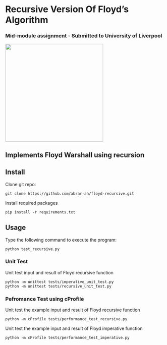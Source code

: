 
# Recursive Version Of Floyd’s Algorithm
### Mid-module assignment - Submitted to University of Liverpool
<img src="https://www.liverpool.ac.uk/logo-size-test/full-colour.svg" width="310px"/>

## Implements Floyd Warshall using recursion

## Install

Clone git repo:
```shell
git clone https://github.com/abrar-ah/floyd-recursive.git
```

Install required packages
```shell
pip install -r requirements.txt
```

## Usage

Type the following command to execute the program:
```shell
python test_recursive.py
```

### Unit Test

Unit test input and result of Floyd recursive function 
```shell
python -m unittest tests/imperative_unit_test.py
python -m unittest tests/recursive_unit_test.py
```

### Pefromance Test using cProfile

Unit test the example input and result of Floyd recursive function 
```shell
python -m cProfile tests/performance_test_recursive.py
```

Unit test the example input and result of Floyd imperative function 
```shell
python -m cProfile tests/performance_test_imperative.py
```